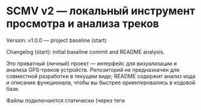 # SCMV v2 — локальный инструмент просмотра и анализа треков

Version: v1.0.0 — project baseline (start)

Changelog (start): initial baseline commit and README analysis.

Это приватный (личный) проект — интерфейс для визуализации и анализа GPS-треков устройств. Репозиторий не предназначен для совместной разработки в текущем виде; README содержит анализ кода и описание функционала, чтобы вы быстрее ориентировались в кодовой базе.

Файлы подключаются статически (через теги <script> в `index.html`), сборок и пакетных менеджеров нет — всё запускается как статическая веб-страница или через простой локальный HTTP-сервер.

---

Содержание этого README:
- Обзор функций
- Ключевые файлы и их назначение
- Как запустить локально
- Внутренняя архитектура и взаимосвязи

---

## Обзор функций (что умеет приложение)

- Авторизация
   - В `ws.js` реализован WebSocket клиент, отправка/приём запросов и простая логика автологина (localStorage).

- Загрузка и отображение треков
   - Запросы: `Vehicle Track` (традиционный трек) и `Vehicle Track` с `_raw` флагом (points-only / raw track).
   - Отрисовка: треки рисуются как полигоны/полилинии в `device_track.js` (слои в `trackLayerGroup`).
   - Визуализация направлений (arrow-decorator) через `leaflet-polyline-decorator`.

- Выявление аномалий
   - В `device_track.js` есть логика выявления разрывов, бросков позиции, скорости и «вне границ» (out of bounds).
   - Аномалии добавляются в список и в таблицу (правая панель), с возможностью подсветки сегментов на карте.

- Старт/Стоп (Parking / Stops)
   - `stops.js` обрабатывает серверный ответ Start/Stop Accumulation и рисует маркеры стоянок в `parkingLayerGroup`.
   - Маркеры имеют всплывающие окна с деталями и кликом по записи в таблице можно перейти к маркеру.

- Ручное построение маршрута (route-mode)
   - `route.js` реализует "монопольный" режим построения маршрута: при включении маршрута клики по карте, трекам и маркерам добавляют точки маршрута (накапливаются до 25 точек).
   - Поддержка выстраивания маршрута по дорогам через OSRM (`buildRoadRoute`) и генерация ссылки на Google Maps (`buildGoogleMapsRouteManual`).
   - Управление: кнопка-переключатель (левый верх), сброс маршрута, удаление последней точки и отображение информации о маршруте.

- Таблицы и отчёты
   - Множество табличных представлений: аномалии, Device Log, Device Alarm, Full Device Track и отчёты по пробегам.
   - Универсальная утилита `populateTable` в `utils.js` для отрисовки таблиц.

- Удобства UI
   - Плавающая панель фильтров (выбор устройства, даты), адаптивные кнопки, drag-to-resize карты, toast-уведомления и вспомогательные кнопки.

---

## Ключевые файлы и их роли

- `index.html` — точка входа, подключение всех скриптов и CDN-зависимостей (Leaflet, polyline decorator), объявление DOM-панелей.
- `globals.js` — глобальные переменные, ссылки на DOM-элементы и начальная конфигурация (переменные состояния и слоёв карты).
- `map.js` — инициализация Leaflet-карты, кастомные контролы (route control, tracks/parking toggle), resize handle и вспомогательные UI-элементы.
- `route.js` — режим ручного построения маршрута, хранение точек, сборка маршрута по OSRM, сброс и отображение информации о маршруте.
- `device_track.js` — основная логика обработки треков: парсинг дат, построение полилиний, выявление аномалий, клики по трекам (показ ближайшей точки) и отрисовка старт/финиш маркеров.
- `stops.js` — обработка серверного ответа Start/Stop и отрисовка стоянок (маркер + popup + взаимодействия с таблицей).
- `mileage.js` — логика отчётов по пробегам (запросы, обработка и визуализация результатов). (см. файл для деталей)
- `device_log.js` — обработка и отображение логов устройства (UI таблицы и вспомогательные операции).
- `ws.js` — управляющий модуль WebSocket: отправка/приём команд, маршрутизация ответов к соответствующим обработчикам и обновление UI по полученным данным.
- `ui.js` — вспомогательная логика UI (кнопки, диалоги, копирование/сбросы, панели, стили кнопок).
- `utils.js` — утилитарные функции: парсинг дат, конвертации, вспомогательные рендереры таблиц и пр.
- `style.css` — основной набор стилей.

---

## Как запустить локально

1. (Опционально) Клонируйте репозиторий:

    git clone https://github.com/OdenUA/SCMV-v2.git

2. Запустите простой локальный HTTP-сервер в корне проекта (рекомендуется):

    PowerShell (Windows):
    ```powershell
    cd "d:\scmv\SCMV v2"
    python -m http.server 8000
    # или (если есть npm): npx http-server -p 8000
    ```

3. Откройте http://localhost:8000 в браузере.

Примечание: приложение ожидает подключение WebSocket к адресу `wsUrl` (определён в `globals.js`). Для работы с реальным сервером убедитесь, что WebSocket сервер доступен и возвращает ожидаемые форматы ответов. В противном случае вы сможете тестировать отрисовку локальных треков, режим маршрута и UI без WS.

---

## Внутренняя архитектура и потоки данных

- WS → `ws.js`
   - Входящие сообщения поступают в `ws.js:onmessage`, где в зависимости от `data.name` они перенаправляются в соответствующие обработчики (vehicle lists, mileage, track, startstop и т.д.).

- Треки → `device_track.js`
   - Когда приходит ответ `Vehicle Track`, `ws.js` вызывает `processDeviceTrack(response)`.
   - `processDeviceTrack` разбивает точки на сегменты, рисует polylines, вычисляет аномалии и создаёт таблицу аномалий.

- Стоянки → `stops.js`
   - Серверный ответ Startstop Accumulation преобразуется в `startstopStops`, а затем `rebuildStopMarkers` рисует маркеры стоянок.

- Режим маршрута → `route.js`
   - При включении маршрута регистрируется «монопольный» обработчик кликов карты (`onRouteMapClick`). Во время режима подавляются попапы и клики по объектам перенаправляются на добавление точки маршрута. После формирования точек можно попытаться построить маршрут по дорогам через OSRM.

---
